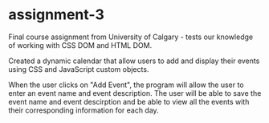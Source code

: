# assignment-3
Final course assignment from University of Calgary - tests our knowledge of working with CSS DOM and HTML DOM.  

Created a dynamic calendar that allow users to add and display their events using CSS and JavaScript custom objects.

When the user clicks on "Add Event", the program will allow the user to enter an event name and event description.
The user will be able to save the event name and event descirption and be able to view all the events with their corresponding information for each day.
